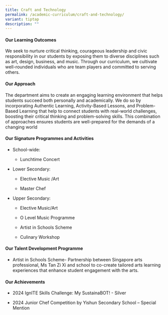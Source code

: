 ```yaml
---
title: Craft and Technology
permalink: /academic-curriculum/craft-and-technology/
variant: tiptap
description: ""
---
```

<h4><strong>Our Learning Outcomes</strong></h4>
<p>We seek to nurture critical thinking, courageous leadership and civic
responsibility in our students by exposing them to diverse disciplines
such as art, design, business, and music. Through our curriculum, we cultivate
well-rounded individuals who are team players and committed to serving
others.</p>
<h4><strong>Our Approach</strong></h4>
<p>The department aims to create an engaging learning environment that helps
students succeed both personally and academically. We do so by incorporating
Authentic Learning, Activity-Based Lessons, and Problem-Based Learning
that help to connect students with real-world challenges, boosting their
critical thinking and problem-solving skills. This combination of approaches
ensures students are well-prepared for the demands of a changing world</p>
<h4><strong>Our Signature Programmes and Activities</strong></h4>
<ul data-tight="true" class="tight">
<li>
<p>School-wide:</p>
<ul data-tight="true" class="tight">
<li>
<p>Lunchtime Concert&nbsp;&nbsp;</p>
</li>
</ul>
</li>
<li>
<p>Lower Secondary:</p>
<ul data-tight="true" class="tight">
<li>
<p>Elective Music /Art</p>
</li>
<li>
<p>Master Chef</p>
</li>
</ul>
</li>
<li>
<p>Upper Secondary:</p>
<ul data-tight="true" class="tight">
<li>
<p>Elective Music/Art</p>
</li>
<li>
<p>O Level Music Programme</p>
</li>
<li>
<p>Artist in Schools Scheme</p>
</li>
<li>
<p>Culinary Workshop</p>
</li>
</ul>
</li>
</ul>
<h4><strong>Our Talent Development Programme</strong></h4>
<ul data-tight="true" class="tight">
<li>
<p>Artist in Schools Scheme- Partnership between Singapore arts professional,
Ms Tan Zi Xi and school to co-create tailored arts learning experiences
that enhance student engagement with the arts.</p>
</li>
</ul>
<h4><strong>Our Achievements</strong></h4>
<ul data-tight="true" class="tight">
<li>
<p>2024 IgnITE Skills Challenge: My SustainaBOT! - Silver</p>
</li>
<li>
<p>2024 Junior Chef Competition by Yishun Secondary School – Special Mention</p>
</li>
</ul>
<p></p>